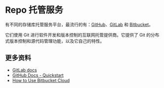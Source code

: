 # Repo 托管服务

有不同的存储库托管服务平台，最流行的有：[GitHub](https://github.com/)、[GitLab](https://gitlab.com/) 和 [Bitbucket](https://bitbucket.com/)。

它们使用 Git 进行软件开发和版本控制的互联网托管提供商。它提供了 Git 的分布式版本控制和源代码管理功能，以及它自己的特性。

## 更多资料

- [GitLab docs](https://docs.gitlab.com/)
- [GitHub Docs - Quickstart](https://docs.github.com/en/get-started/quickstart/hello-world)
- [How to Use Bitbucket Cloud](https://bitbucket.org/product/guides)
